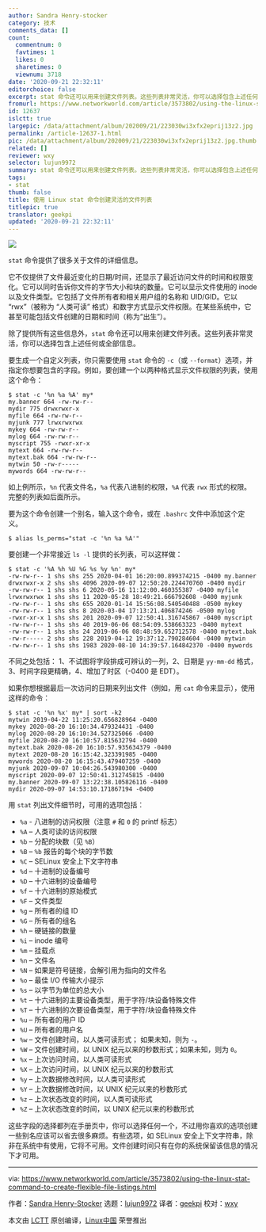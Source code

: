 ```yaml
---
author: Sandra Henry-stocker
category: 技术
comments_data: []
count:
  commentnum: 0
  favtimes: 1
  likes: 0
  sharetimes: 0
  viewnum: 3718
date: '2020-09-21 22:32:11'
editorchoice: false
excerpt: stat 命令还可以用来创建文件列表。这些列表非常灵活，你可以选择包含上述任何或全部信息。
fromurl: https://www.networkworld.com/article/3573802/using-the-linux-stat-command-to-create-flexible-file-listings.html
id: 12637
islctt: true
largepic: /data/attachment/album/202009/21/223030wi3xfx2eprij13z2.jpg
permalink: /article-12637-1.html
pic: /data/attachment/album/202009/21/223030wi3xfx2eprij13z2.jpg.thumb.jpg
related: []
reviewer: wxy
selector: lujun9972
summary: stat 命令还可以用来创建文件列表。这些列表非常灵活，你可以选择包含上述任何或全部信息。
tags:
- stat
thumb: false
title: 使用 Linux stat 命令创建灵活的文件列表
titlepic: true
translator: geekpi
updated: '2020-09-21 22:32:11'
---
```


![](/data/attachment/album/202009/21/223030wi3xfx2eprij13z2.jpg)


`stat` 命令提供了很多关于文件的详细信息。


它不仅提供了文件最近变化的日期/时间，还显示了最近访问文件的时间和权限变化。它可以同时告诉你文件的字节大小和块的数量。它可以显示文件使用的 inode 以及文件类型。它包括了文件所有者和相关用户组的名称和 UID/GID。它以 “rwx”（被称为 “人类可读” 格式）和数字方式显示文件权限。在某些系统中，它甚至可能包括文件创建的日期和时间（称为“出生”）。


除了提供所有这些信息外，`stat` 命令还可以用来创建文件列表。这些列表非常灵活，你可以选择包含上述任何或全部信息。


要生成一个自定义列表，你只需要使用 `stat` 命令的 `-c`（或 `--format`）选项，并指定你想要包含的字段。例如，要创建一个以两种格式显示文件权限的列表，使用这个命令：



```
$ stat -c '%n %a %A' my*
my.banner 664 -rw-rw-r--
mydir 775 drwxrwxr-x
myfile 664 -rw-rw-r--
myjunk 777 lrwxrwxrwx
mykey 664 -rw-rw-r--
mylog 664 -rw-rw-r--
myscript 755 -rwxr-xr-x
mytext 664 -rw-rw-r--
mytext.bak 664 -rw-rw-r--
mytwin 50 -rw-r-----
mywords 664 -rw-rw-r--

```

如上例所示，`%n` 代表文件名，`%a` 代表八进制的权限，`%A` 代表 `rwx` 形式的权限。完整的列表如后面所示。


要为这个命令创建一个别名，输入这个命令，或在 `.bashrc` 文件中添加这个定义。



```
$ alias ls_perms="stat -c '%n %a %A'"

```

要创建一个非常接近 `ls -l` 提供的长列表，可以这样做：



```
$ stat -c '%A %h %U %G %s %y %n' my*
-rw-rw-r-- 1 shs shs 255 2020-04-01 16:20:00.899374215 -0400 my.banner
drwxrwxr-x 2 shs shs 4096 2020-09-07 12:50:20.224470760 -0400 mydir
-rw-rw-r-- 1 shs shs 6 2020-05-16 11:12:00.460355387 -0400 myfile
lrwxrwxrwx 1 shs shs 11 2020-05-28 18:49:21.666792608 -0400 myjunk
-rw-rw-r-- 1 shs shs 655 2020-01-14 15:56:08.540540488 -0500 mykey
-rw-rw-r-- 1 shs shs 8 2020-03-04 17:13:21.406874246 -0500 mylog
-rwxr-xr-x 1 shs shs 201 2020-09-07 12:50:41.316745867 -0400 myscript
-rw-rw-r-- 1 shs shs 40 2019-06-06 08:54:09.538663323 -0400 mytext
-rw-rw-r-- 1 shs shs 24 2019-06-06 08:48:59.652712578 -0400 mytext.bak
-rw-r----- 2 shs shs 228 2019-04-12 19:37:12.790284604 -0400 mytwin
-rw-rw-r-- 1 shs shs 1983 2020-08-10 14:39:57.164842370 -0400 mywords

```

不同之处包括： 1、不试图将字段排成可辨认的一列，2、日期是 `yy-mm-dd` 格式，3、时间字段更精确，4、增加了时区（-0400 是 EDT）。


如果你想根据最后一次访问的日期来列出文件（例如，用 `cat` 命令来显示），使用这样的命令：



```
$ stat -c '%n %x' my* | sort -k2
mytwin 2019-04-22 11:25:20.656828964 -0400
mykey 2020-08-20 16:10:34.479324431 -0400
mylog 2020-08-20 16:10:34.527325066 -0400
myfile 2020-08-20 16:10:57.815632794 -0400
mytext.bak 2020-08-20 16:10:57.935634379 -0400
mytext 2020-08-20 16:15:42.323391985 -0400
mywords 2020-08-20 16:15:43.479407259 -0400
myjunk 2020-09-07 10:04:26.543980300 -0400
myscript 2020-09-07 12:50:41.312745815 -0400
my.banner 2020-09-07 13:22:38.105826116 -0400
mydir 2020-09-07 14:53:10.171867194 -0400

```

用 `stat` 列出文件细节时，可用的选项包括：


* `%a` - 八进制的访问权限（注意 `#` 和 `0` 的 printf 标志）
* `%A` – 人类可读的访问权限
* `%b` – 分配的块数（见 `%B`）
* `%B` – `%b` 报告的每个块的字节数
* `%C` – SELinux 安全上下文字符串
* `%d` – 十进制的设备编号
* `%D` – 十六进制的设备编号
* `%f` – 十六进制的原始模式
* `%F` – 文件类型
* `%g` – 所有者的组 ID
* `%G` – 所有者的组名
* `%h` – 硬链接的数量
* `%i` – inode 编号
* `%m` – 挂载点
* `%n` – 文件名
* `%N` – 如果是符号链接，会解引用为指向的文件名
* `%o` – 最佳 I/O 传输大小提示
* `%s` – 以字节为单位的总大小
* `%t` – 十六进制的主要设备类型，用于字符/块设备特殊文件
* `%T` – 十六进制的次要设备类型，用于字符/块设备特殊文件
* `%u` – 所有者的用户 ID
* `%U` – 所有者的用户名
* `%w` – 文件创建时间，以人类可读形式； 如果未知，则为 `-`。
* `%W` – 文件创建时间，以 UNIX 纪元以来的秒数形式；如果未知，则为 `0`。
* `%x` – 上次访问时间，以人类可读形式
* `%X` – 上次访问时间，以 UNIX 纪元以来的秒数形式
* `%y` – 上次数据修改时间，以人类可读形式
* `%Y` – 上次数据修改时间，以 UNIX 纪元以来的秒数形式
* `%z` – 上次状态改变的时间，以人类可读形式
* `%Z` – 上次状态改变的时间，以 UNIX 纪元以来的秒数形式


这些字段的选择都列在手册页中，你可以选择任何一个，不过用你喜欢的选项创建一些别名应该可以省去很多麻烦。有些选项，如 SELinux 安全上下文字符串，除非在系统中有使用，它将不可用。文件创建时间只有在你的系统保留该信息的情况下才可用。




---


via: <https://www.networkworld.com/article/3573802/using-the-linux-stat-command-to-create-flexible-file-listings.html>


作者：[Sandra Henry-Stocker](https://www.networkworld.com/author/Sandra-Henry_Stocker/) 选题：[lujun9972](https://github.com/lujun9972) 译者：[geekpi](https://github.com/geekpi) 校对：[wxy](https://github.com/wxy)


本文由 [LCTT](https://github.com/LCTT/TranslateProject) 原创编译，[Linux中国](https://linux.cn/) 荣誉推出